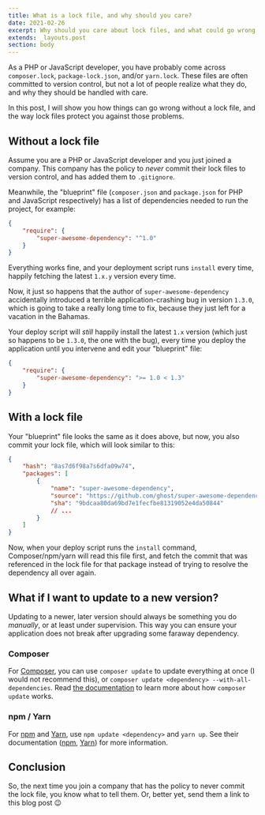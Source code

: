 ```yaml
---
title: What is a lock file, and why should you care?
date: 2021-02-26
excerpt: Why should you care about lock files, and what could go wrong if you delete them? This post explains!
extends: _layouts.post
section: body
---
```


As a PHP or JavaScript developer, you have probably come across `composer.lock`, `package-lock.json`, and/or `yarn.lock`. These files are often committed to version control, but not a lot of people realize what they do, and why they should be handled with care.

In this post, I will show you how things can go wrong without a lock file, and the way lock files protect you against those problems.

## Without a lock file
Assume you are a PHP or JavaScript developer and you just joined a company. This company has the policy to _never_ commit their lock files to version control, and has added them to `.gitignore`. 

Meanwhile, the "blueprint" file (`composer.json` and `package.json` for PHP and JavaScript respectively) has a list of dependencies needed to run the project, for example:

```json
{
    "require": {
        "super-awesome-dependency": "^1.0"
    }
}
```

Everything works fine, and your deployment script runs `install` every time, happily fetching the latest `1.x.y` version every time.

Now, it just so happens that the author of `super-awesome-dependency` accidentally introduced a terrible application-crashing bug in version `1.3.0`, which is going to take a really long time to fix, because they just left for a vacation in the Bahamas.

Your deploy script will _still_ happily install the latest `1.x` version (which just so happens to be `1.3.0`, the one with the bug), every time you deploy the application until you intervene and edit your "blueprint" file:

```json
{
    "require": {
        "super-awesome-dependency": ">= 1.0 < 1.3"
    }
}
```

## With a lock file
Your "blueprint" file looks the same as it does above, but now, you also commit  your lock file, which will look similar to this:

```json
{
    "hash": "8as7d6f98a7s6dfa09w74",
    "packages": [
        {
            "name": "super-awesome-dependency",
            "source": "https://github.com/ghost/super-awesome-dependency.git",
            "sha": "9bdcaa80da69bd7e1fecfbe81319052e4da50844"
            // ...
        }
    ]
}
```

Now, when your deploy script runs the `install` command, Composer/npm/yarn will read this file first, and fetch the commit that was referenced in the lock file for that package instead of trying to resolve the dependency all over again.

## What if I want to update to a new version?
Updating to a newer, later version should always be something you do _manually_, or at least under supervision. This way you can ensure your application does not break after upgrading some faraway dependency.

### Composer
For [Composer](https://getcomposer.org), you can use `composer update` to update everything at once (I would not recommend this), or `composer update <dependency> --with-all-dependencies`. Read [the documentation](https://getcomposer.org/doc/03-cli.md#update-u) to learn more about how `composer update` works.

### npm / Yarn
For [npm](https://npmjs.com) and [Yarn](https://yarnpkg.com), use `npm update <dependency>` and `yarn up`.  See their documentation ([npm](https://docs.npmjs.com/cli/v7/commands/npm-update), [Yarn](https://yarnpkg.com/cli/up)) for more information.

## Conclusion
So, the next time you join a company that has the policy to never commit the lock file, you know what to tell them. Or, better yet, send them a link to this blog post 😉
